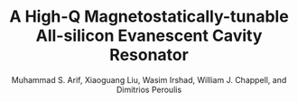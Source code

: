 ---
type: conference
title: A High-Q Magnetostatically-tunable All-silicon Evanescent Cavity Resonator
author: Muhammad S. Arif, Xiaoguang Liu, Wasim Irshad, William J. Chappell, and Dimitrios Peroulis
journal:
volume:
number:
year: 2011
month: Jun.
doi: 10.1109/MWSYM.2011.5972966
pages:
publisher:
booktitle: IEEE MTT-S International Microwave Symposium (IMS)
note:
sort_key: 201106
bib_key: marif2011
---